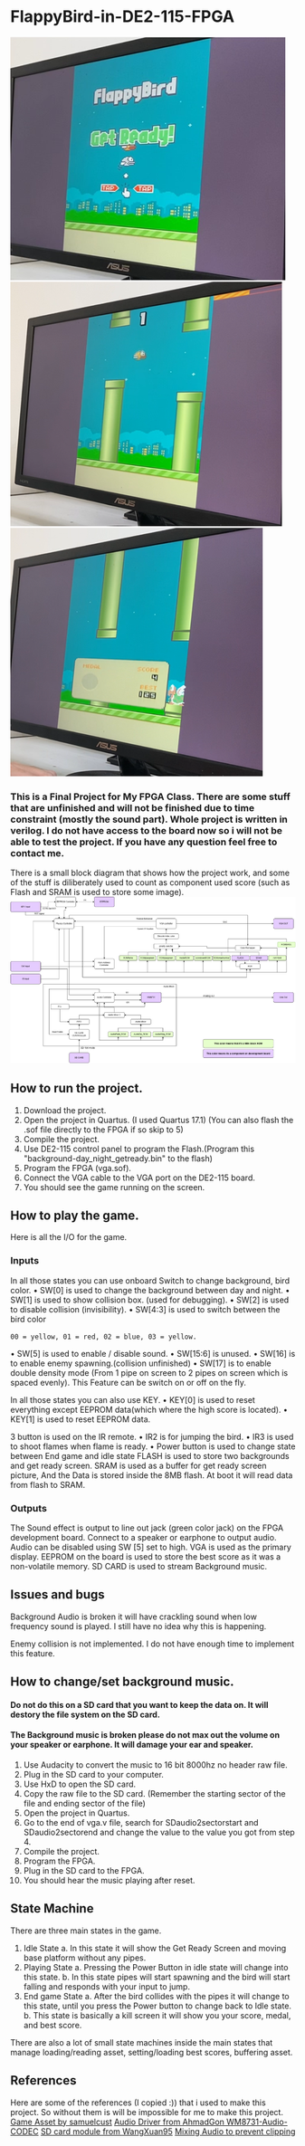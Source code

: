 # FlappyBird-in-DE2-115-FPGA
![Idle State](image-1.png)
![Playing State](image-2.png)
![End game State](image-3.png)
### This is a Final Project for My FPGA Class. There are some stuff that are unfinished and will not be finished due to time constraint (mostly the sound part). Whole project is written in verilog. I do not have access to the board now so i will not be able to test the project. If you have any question feel free to contact me.
There is a small block diagram that shows how the project work, and some of the stuff is diliberately used to count as component used score (such as Flash and SRAM is used to store some image).
![Block Diagram](image.png)
## How to run the project.
1. Download the project.
2. Open the project in Quartus. (I used Quartus 17.1) (You can also flash the .sof file directly to the FPGA if so skip to 5)
3. Compile the project.
4. Use DE2-115 control panel to program the Flash.(Program this "background-day_night_getready.bin" to the flash)
5. Program the FPGA (vga.sof).
6. Connect the VGA cable to the VGA port on the DE2-115 board.
7. You should see the game running on the screen.

## How to play the game.
Here is all the I/O for the game.
### Inputs
In all those states you can use onboard Switch to change background, bird color. 
•	SW[0] is used to change the background between day and night.
•	SW[1] is used to show collision box. (used for debugging).
•	SW[2] is used to disable collision (invisibility).
•	SW[4:3] is used to switch between the bird color 

	00 = yellow, 01 = red, 02 = blue, 03 = yellow.
•	SW[5] is used to enable / disable sound.
•	SW[15:6] is unused.
•	SW[16] is to enable enemy spawning.(collision unfinished)
•	SW[17] is to enable double density mode (From 1 pipe on screen to 2 pipes  on screen which is spaced evenly). This Feature can be switch on or off on the fly.


In all those states you can also use KEY.
•	KEY[0] is used to reset everything except EEPROM data(which where the high score is located).
•	KEY[1] is used to reset EEPROM data.


3 button is used on the IR remote.
•	IR2 is for jumping the bird.
•	IR3 is used to shoot flames when flame is ready.
•	Power button is used to change state between End game and idle state 
FLASH is used to store two backgrounds and get ready screen.
SRAM is used as a buffer for get ready screen picture, And the Data is stored inside the 8MB flash. At boot it will read data from flash to SRAM.

### Outputs
The Sound effect is output to line out jack (green color jack) on the FPGA development board. Connect to a speaker or earphone to output audio. Audio can be disabled using SW [5] set to high.
VGA is used as the primary display.
EEPROM on the board is used to store the best score as it was a non-volatile memory.
SD CARD is used to stream Background music.


## Issues and bugs

Background Audio is broken it will have crackling sound when low frequency sound is played. I still have no idea why this is happening.

Enemy collision is not implemented. I do not have enough time to implement this feature.


## How to change/set background music.
#### Do not do this on a SD card that you want to keep the data on. It will destory the file system on the SD card.
#### The Background music is broken please do not max out the volume on your speaker or earphone. It will damage your ear and speaker.
1. Use Audacity to convert the music to 16 bit 8000hz no header raw file.
2. Plug in the SD card to your computer.
3. Use HxD to open the SD card.
4. Copy the raw file to the SD card. (Remember the starting sector of the file and ending sector of the file)
5. Open the project in Quartus.
6. Go to the end of vga.v file, search for SDaudio2sectorstart and SDaudio2sectorend and change the value to the value you got from step 4.
7. Compile the project.
8. Program the FPGA.
9. Plug in the SD card to the FPGA.
10. You should hear the music playing after reset.


## State Machine
There are three main states in the game.
1.	Idle State
a.	In this state it will show the Get Ready Screen and moving base platform without any pipes.
2.	Playing State
a.	Pressing the Power Button in idle state will change into this state.
b.	In this state pipes will start spawning and the bird will start falling and responds with your input to jump.
3.	End game State
a.	After the bird collides with the pipes it will change to this state, until you press the Power button to change back to Idle state.
b.	This state is basically a kill screen it will show you your score, medal, and best score.

There are also a lot of small state machines inside the main states that manage loading/reading asset, setting/loading best scores, buffering asset.


## References
Here are some of the references (I copied :)) that i used to make this project. So without them is will be impossible for me to make this project.
[Game Asset by samuelcust](https://github.com/samuelcust/flappy-bird-assets)
[Audio Driver from AhmadGon WM8731-Audio-CODEC](https://github.com/AhmadGon/WM8731-Audio-CODEC)
[SD card module from WangXuan95](https://github.com/WangXuan95/FPGA-SDcard-Reader)
[Mixing Audio to prevent clipping](https://www.vttoth.com/CMS/technical-notes/?view=article&id=68)
